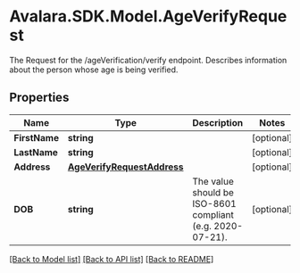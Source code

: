 # Avalara.SDK.Model.AgeVerifyRequest
The Request for the /ageVerification/verify endpoint. Describes information about the person whose age is being verified.

## Properties

Name | Type | Description | Notes
------------ | ------------- | ------------- | -------------
**FirstName** | **string** |  | [optional] 
**LastName** | **string** |  | [optional] 
**Address** | [**AgeVerifyRequestAddress**](AgeVerifyRequestAddress.md) |  | [optional] 
**DOB** | **string** | The value should be ISO-8601 compliant (e.g. 2020-07-21). | [optional] 

[[Back to Model list]](../README.md#documentation-for-models) [[Back to API list]](../README.md#documentation-for-api-endpoints) [[Back to README]](../README.md)

